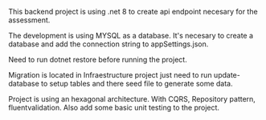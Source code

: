 This backend project is using .net 8 to create api endpoint necesary for the assessment.

The development is using MYSQL as a database. It's necesary to create a database and add the connection string to appSettings.json.

Need to run dotnet restore before running the project.

Migration is located in Infraestructure project just need to run update-database to setup tables and there seed file to generate some data.

Project is using an hexagonal architecture. With CQRS, Repository pattern, fluentvalidation. Also add some basic unit testing to the project.
